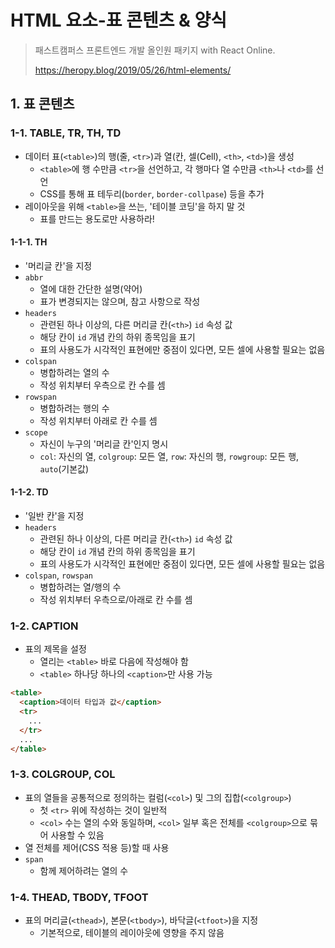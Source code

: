 # HTML 요소-표 콘텐츠 & 양식

> 패스트캠퍼스 프론트엔드 개발 올인원 패키지 with React Online. 
>
> https://heropy.blog/2019/05/26/html-elements/



## 1. 표 콘텐츠

### 1-1. TABLE, TR, TH, TD

- 데이터 표(`<table>`)의 행(줄, `<tr>`)과 열(칸, 셀(Cell), `<th>`, `<td>`)을 생성
  - `<table>`에 행 수만큼 `<tr>`을 선언하고, 각 행마다 열 수만큼 `<th>`나 `<td>`를 선언
  - CSS를 통해 표 테두리(`border`, `border-collpase`) 등을 추가
- 레이아웃을 위해 `<table>`을 쓰는, '테이블 코딩'을 하지 말 것
  - 표를 만드는 용도로만 사용하라!



#### 1-1-1. TH

- '머리글 칸'을 지정
- `abbr`
  - 열에 대한 간단한 설명(약어)
  - 표가 변경되지는 않으며, 참고 사항으로 작성
- `headers`
  - 관련된 하나 이상의, 다른 머리글 칸(`<th>`) `id` 속성 값
  - 해당 칸이 `id` 개념 칸의 하위 종목임을 표기
  - 표의 사용도가 시각적인 표현에만 중점이 있다면, 모든 셀에 사용할 필요는 없음
- `colspan`
  - 병합하려는 열의 수
  - 작성 위치부터 우측으로 칸 수를 셈
- `rowspan`
  - 병합하려는 행의 수
  - 작성 위치부터 아래로 칸 수를 셈
- `scope`
  - 자신이 누구의 '머리글 칸'인지 명시
  - `col`: 자신의 열, `colgroup`: 모든 열, `row`: 자신의 행, `rowgroup`: 모든 행, `auto`(기본값)



#### 1-1-2. TD

- '일반 칸'을 지정
- `headers`
  - 관련된 하나 이상의, 다른 머리글 칸(`<th>`) `id` 속성 값
  - 해당 칸이 `id` 개념 칸의 하위 종목임을 표기
  - 표의 사용도가 시각적인 표현에만 중점이 있다면, 모든 셀에 사용할 필요는 없음
- `colspan`, `rowspan`
  - 병합하려는 열/행의 수
  - 작성 위치부터 우측으로/아래로 칸 수를 셈



### 1-2. CAPTION

- 표의 제목을 설정
  - 열리는 `<table>` 바로 다음에 작성해야 함
  - `<table>` 하나당 하나의 `<caption>`만 사용 가능

```html
<table>
  <caption>데이터 타입과 값</caption>
  <tr>
    ...
  </tr>
  ...
</table>
```



### 1-3. COLGROUP, COL

- 표의 열들을 공통적으로 정의하는 컬럼(`<col>`) 및 그의 집합(`<colgroup>`)
  - 첫 `<tr>` 위에 작성하는 것이 일반적
  - `<col>` 수는 열의 수와 동일하며, `<col>` 일부 혹은 전체를 `<colgroup>`으로 묶어 사용할 수 있음
- 열 전체를 제어(CSS 적용 등)할 때 사용
- `span`
  - 함께 제어하려는 열의 수



### 1-4. THEAD, TBODY, TFOOT

- 표의 머리글(`<thead>`), 본문(`<tbody>`), 바닥글(`<tfoot>`)을 지정
  - 기본적으로, 테이블의 레이아웃에 영향을 주지 않음



